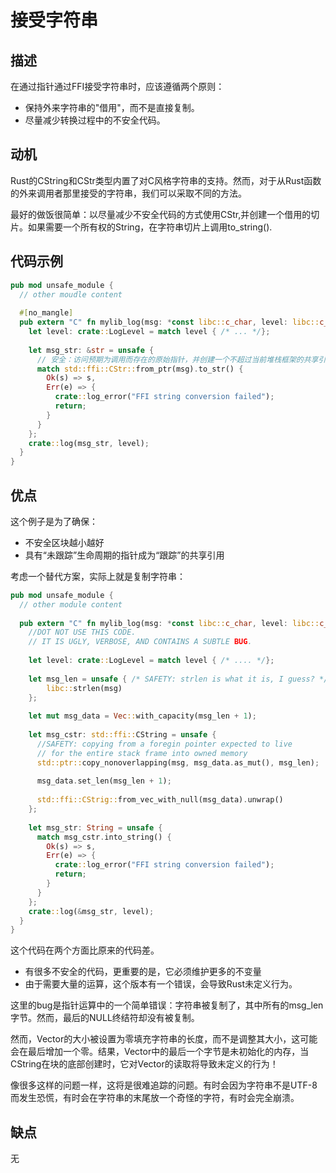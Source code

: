 # 接受字符串

## 描述

在通过指针通过FFI接受字符串时，应该遵循两个原则：

- 保持外来字符串的"借用"，而不是直接复制。
- 尽量减少转换过程中的不安全代码。

## 动机

Rust的CString和CStr类型内置了对C风格字符串的支持。然而，对于从Rust函数的外来调用者那里接受的字符串，我们可以采取不同的方法。

最好的做饭很简单：以尽量减少不安全代码的方式使用CStr,并创建一个借用的切片。如果需要一个所有权的String，在字符串切片上调用to_string().

## 代码示例

```rust
pub mod unsafe_module {
  // other moudle content
  
  #[no_mangle]
  pub extern "C" fn mylib_log(msg: *const libc::c_char, level: libc::c_int) {
    let level: crate::LogLevel = match level { /* ... */};
    
    let msg_str: &str = unsafe {
      // 安全：访问预期为调用而存在的原始指针，并创建一个不超过当前堆栈框架的共享引用。
      match std::ffi::CStr::from_ptr(msg).to_str() {
        Ok(s) => s, 
        Err(e) => {
          crate::log_error("FFI string conversion failed");
          return;
        }
      }
    };
    crate::log(msg_str, level);
  }
}
```

## 优点

这个例子是为了确保：

- 不安全区块越小越好
- 具有“未跟踪”生命周期的指针成为“跟踪”的共享引用

考虑一个替代方案，实际上就是复制字符串：

```rust
pub mod unsafe_module {
  // other module content 
  
  pub extern "C" fn mylib_log(msg: *const libc::c_char, level: libc::c_int) {
    //DOT NOT USE THIS CODE.
    // IT IS UGLY, VERBOSE, AND CONTAINS A SUBTLE BUG. 
    
    let level: crate::LogLevel = match level { /* .... */};
    
    let msg_len = unsafe { /* SAFETY: strlen is what it is, I guess? */
    	libc::strlen(msg)
    };
    
    let mut msg_data = Vec::with_capacity(msg_len + 1);
    
    let msg_cstr: std::ffi::CString = unsafe {
      //SAFETY: copying from a foregin pointer expected to live 
      // for the entire stack frame into owned memory
      std::ptr::copy_nonoverlapping(msg, msg_data.as_mut(), msg_len);
      
      msg_data.set_len(msg_len + 1);
      
      std::ffi::CStrig::from_vec_with_null(msg_data).unwrap()
    };
    
    let msg_str: String = unsafe {
      match msg_cstr.into_string() {
        Ok(s) => s,
        Err(e) => {
          crate::log_error("FFI string conversion failed");
          return;
        }
      }
    };
    crate::log(&msg_str, level);
  }
}
```

这个代码在两个方面比原来的代码差。

- 有很多不安全的代码，更重要的是，它必须维护更多的不变量
- 由于需要大量的运算，这个版本有一个错误，会导致Rust未定义行为。

这里的bug是指针运算中的一个简单错误：字符串被复制了，其中所有的msg_len字节。然而，最后的NULL终结符却没有被复制。

然而，Vector的大小被设置为零填充字符串的长度，而不是调整其大小，这可能会在最后增加一个零。结果，Vector中的最后一个字节是未初始化的内存，当CString在块的底部创建时，它对Vector的读取将导致未定义的行为！

像很多这样的问题一样，这将是很难追踪的问题。有时会因为字符串不是UTF-8而发生恐慌，有时会在字符串的末尾放一个奇怪的字符，有时会完全崩溃。

## 缺点

无